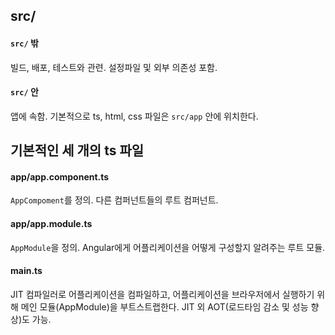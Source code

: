 ## src/

#### `src/` 밖

빌드, 배포, 테스트와 관련. 설정파일 및 외부 의존성 포함.

#### `src/` 안

앱에 속함. 기본적으로 ts, html, css 파일은 `src/app` 안에 위치한다.

## 기본적인 세 개의 ts 파일

#### app/app.component.ts

`AppCompoment`를 정의. 다른 컴퍼넌트들의 루트 컴퍼넌트.

#### app/app.module.ts

`AppModule`을 정의. Angular에게 어플리케이션을 어떻게 구성할지 알려주는 루트 모듈.

#### main.ts

JIT 컴파일러로 어플리케이션을 컴파일하고, 어플리케이션을 브라우저에서 실행하기 위해 메인 모듈(AppModule)을 부트스트랩한다. JIT 외 AOT(로드타임 감소 및 성능 향상)도 가능.
